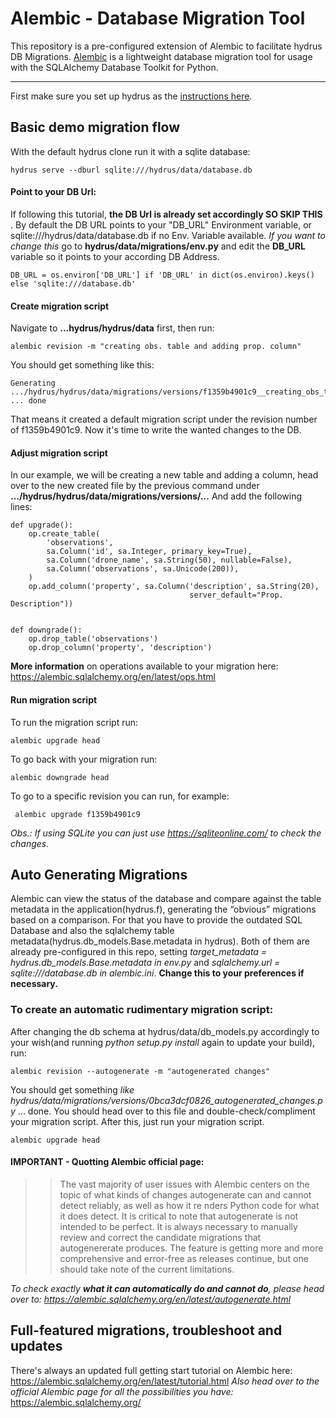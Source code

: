 
Alembic - Database Migration Tool
===================
This repository is a pre-configured extension of Alembic to facilitate hydrus DB Migrations. [Alembic](https://alembic.sqlalchemy.org/en/latest/) is a lightweight database migration tool for usage with the SQLAlchemy Database Toolkit for Python.

-----------------
First make sure you set up hydrus as the [instructions here](https://github.com/HTTP-APIs/hydrus/blob/master/README.md).

## Basic demo migration flow 

With the default hydrus clone run it with a sqlite database:

    hydrus serve --dburl sqlite:///hydrus/data/database.db

#### Point to your DB Url:

If following this tutorial, **the DB Url is already set accordingly SO SKIP THIS** . By default the DB URL points to your "DB_URL" Environment variable, or sqlite:///hydrus/data/database.db if no Env. Variable available. *If you want to change this* go to **hydrus/data/migrations/env.py** and edit the **DB_URL** variable so it points to your according DB Address.

	DB_URL = os.environ['DB_URL'] if 'DB_URL' in dict(os.environ).keys() else 'sqlite:///database.db'

#### Create migration script
Navigate to **...hydrus/hydrus/data** first, then run:

    alembic revision -m "creating obs. table and adding prop. column"
    
You should get something like this:

    Generating .../hydrus/hydrus/data/migrations/versions/f1359b4901c9__creating_obs_table_and_adding_prop_.py ... done

  That means it created a default migration script under the revision number of f1359b4901c9. Now it's time to write the wanted changes to the DB.

#### Adjust migration script  

In our example, we will be creating a new table and adding a column, head over to the new created file by the previous command under **.../hydrus/hydrus/data/migrations/versions/...** And add the following lines:
    
	def upgrade():
		op.create_table(
			'observations',
			sa.Column('id', sa.Integer, primary_key=True),
			sa.Column('drone_name', sa.String(50), nullable=False),
			sa.Column('observations', sa.Unicode(200)),
		)
		op.add_column('property', sa.Column('description', sa.String(20),
											server_default="Prop. Description"))


	def downgrade():
		op.drop_table('observations')
		op.drop_column('property', 'description')

**More information** on operations available to your migration here: https://alembic.sqlalchemy.org/en/latest/ops.html

#### Run migration script

To run the migration script run:

    alembic upgrade head

To go back with your migration run:

    alembic downgrade head

To go to a specific revision you can run, for example:

     alembic upgrade f1359b4901c9

*Obs.: If using SQLite you can just use https://sqliteonline.com/ to check the changes.*

## Auto Generating Migrations
Alembic can view the status of the database and compare against the table metadata in the application(hydrus.f), generating the “obvious” migrations based on a comparison. For that you have to provide the outdated SQL Database and also the sqlalchemy table metadata(hydrus.db_models.Base.metadata in hydrus). Both of them are already pre-configured in this repo, setting *target_metadata = hydrus.db_models.Base.metadata in env.py* and *sqlalchemy.url = sqlite:///database.db in alembic.ini*. **Change this to your preferences if necessary.**

### To create an automatic rudimentary migration script:
After changing the db schema at hydrus/data/db_models.py accordingly to your wish(and running *python setup.py install* again to update your build), run:

	alembic revision --autogenerate -m "autogenerated changes" 

You should get something *like hydrus/data/migrations/versions/0bca3dcf0826_autogenerated_changes.py* ... done. You should head over to this file and double-check/compliment your migration script. After this, just run your migration script. 

    alembic upgrade head


#### IMPORTANT - Quotting Alembic official page:

>> The vast majority of user issues with Alembic centers on the topic of what kinds of changes autogenerate can and cannot detect reliably, as well as how  it re nders Python code for what it does detect. It is critical to note that autogenerate is not intended to be perfect. It is always necessary to manually review and correct the candidate migrations that autogenererate produces. The feature is getting more and more comprehensive and error-free as releases continue, but one should take note of the current limitations.

*To check exactly **what it can automatically do and cannot do**, please head over to: https://alembic.sqlalchemy.org/en/latest/autogenerate.html*

##  Full-featured migrations, troubleshoot and updates

There's always an updated full getting start tutorial on Alembic here: https://alembic.sqlalchemy.org/en/latest/tutorial.html
 *Also head over to the official Alembic page for all the possibilities you have:* https://alembic.sqlalchemy.org/


